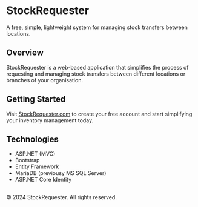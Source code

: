 # StockRequester

A free, simple, lightweight system for managing stock transfers between locations.

## Overview

StockRequester is a web-based application that simplifies the process of requesting and managing stock transfers between different locations or branches of your organisation. 

## Getting Started

Visit [StockRequester.com](https://stockrequester.com) to create your free account and start simplifying your inventory management today.

## Technologies

- ASP.NET (MVC)
- Bootstrap
- Entity Framework
- MariaDB (previousy MS SQL Server)
- ASP.NET Core Identity

##

© 2024 StockRequester. All rights reserved.
